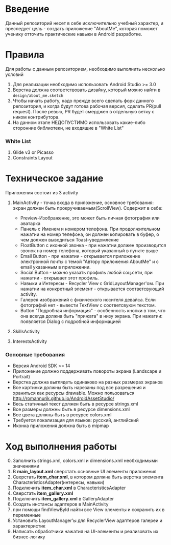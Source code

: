 Введение
==================

Данный репозиторий несет в себе исключительно учебный характер, и преследует цель - создать приложение "AboutMe", которая поможет ученику отточить практические навыки в Android разработке.

Правила
=======

Для работы с данным репозиторием, необходимо выполнить несколько условий

1. Для реализации необходимо использовать Android Studio >= 3.0
2. Верстка должна соответствовать дизайну, который можно найти в `design/about_me.sketch`
3. Чтобы начать работу, надо прежде всего сделать форк данного репозитория, и когда будут готова рабочая версия, сделать PR(pull request). После ревью, PR будет смерджен в отдельную ветку с ником контрибутора.
4. На данном этапе НЕДОПУСТИМО использовать какие-либо сторонние библиотеки, не входящие в "White List"

### White List

1. Glide v3 or Picasso
2. Constraints Layout

Техническое задание
===================

Приложения состоит из 3 activity

1. MainActivity - точка входа в приложение, основное требования: экран должен быть прокручиваемым(ScrollView). Содержит в себе:
   * Preview-Изображение, это может быть личная фотография или аватарка
   * Панель с Именем и номером телефона. При продолжительном нажатии на номер телефона, он должен копировать в буфер, о чем должен выводиться Toast-уведомление
   * FloatButton с иконкой звонка - при нажатии должен производится звонок на номер телефона, который указанный в пункте выше
   * Email Button - при нажатии - открывается приложение электронной почты с темой "Автору приложения AboutMe" и с email указанным в приложении.
   * Social Button - можно указать профиль любой соц.сети, при нажатии - открывает этот профиль.
   * Навыки и Интересы - Recycler View с GridLayoutManager'ом. При нажатии на конкретный элемент - открывается соответсвующий activity.
   * Галерея изображений с физического носителя девайса. Если фотографий нет - вывести TextView с соответсвуюм текстом.
   * Button "Подробная информация" - особенность кнопки в том, что она всегда должна быть "прижата" в низу экрана. При нажатии: появляется Dialog с подробной информацией

2. SkillsActivity
3. InterestsActivity

### Основные требования

* Версия Android SDK >= 14
* Приложение должно поддерживать повороты экрана (Landscape и Portrait)
* Верстка должна выглядеть одинаково на разных размерах экранов
* Все картинки должны быть нарезаны под все разрешения и храниться как ресурсы drawable. Можно пользоваться http://romannurik.github.io/AndroidAssetStudio/
* Весь статичный текст должен быть в ресурсе strings.xml
* Все размеры должны быть в ресурсе dimensions.xml
* Все цвета должны быть в ресурсе colors.xml
* Требуется локализация для языков: русский, английский
* Иконка приложения должна быть в mipmap

Ход выполнения работы
=====================

0. Заполнить strings.xml, colors.xml и dimensions.xml необходимыми значениями
1. В **main_layout.xml** сверстать основные UI элементы приложения
2. Сверстать **item_char.xml**, в котором должна быть верстка элемента CharacteristicsAdapter(интересы, навыки)
3. Подключить **item_char.xml** в CharacteristicsAdapter
4. Сверстать **item_gallery.xml**
5. Подключить **item_gallery.xml** в GalleryAdapter
6. Создать инстансы адаптеров в MainActivity
7. при помощи findViewById найти все View элементы и сохранить их в переменные
8. Установить LayoutManager'ы для RecyclerView адаптеров галереи и характеристик
9. Написать обработчики нажатия на UI-элементы и реализовать их бизнес-логику
